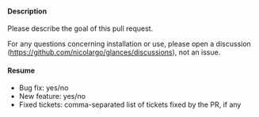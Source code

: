 #### Description

Please describe the goal of this pull request.

For any questions concerning installation or use, please open a discussion (https://github.com/nicolargo/glances/discussions), not an issue.

#### Resume

* Bug fix: yes/no
* New feature: yes/no
* Fixed tickets: comma-separated list of tickets fixed by the PR, if any
